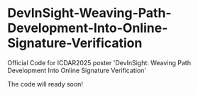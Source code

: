 # DevInSight-Weaving-Path-Development-Into-Online-Signature-Verification
Official Code for ICDAR2025 poster 'DevInSight: Weaving Path Development Into Online Signature Verification'

The code will ready soon! 
